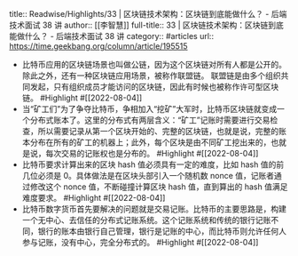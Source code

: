 title:: Readwise/Highlights/33 | 区块链技术架构：区块链到底能做什么？ - 后端技术面试 38 讲
author:: [[李智慧]]
full-title:: 33 | 区块链技术架构：区块链到底能做什么？ - 后端技术面试 38 讲
category:: #articles
url:: https://time.geekbang.org/column/article/195515

- 比特币应用的区块链场景也叫做公链，因为这个区块链对所有人都是公开的。除此之外，还有一种区块链应用场景，被称作联盟链。
  联盟链是由多个组织共同发起，只有组织成员才能访问的区块链，因此有时候也被称作许可型区块链。 #Highlight #[[2022-08-04]]
- 当“矿工们”为了争夺比特币，争相加入“挖矿”大军时，比特币区块链就变成一个分布式账本了。这里的分布式有两层含义：“矿工”记账时需要进行交易检查，所以需要记录从第一个区块开始的、完整的区块链，也就是说，完整的账本分布在所有的矿工的机器上；此外，每个区块是由不同矿工挖出来的，也就是说，每次交易的记账权也是分布的。 #Highlight #[[2022-08-04]]
- 比特币要求计算出来的区块 hash 值必须具有一定的难度，比如 hash 值的前几位必须是 0。具体做法是在区块头部引入一个随机数 nonce 值，记账者通过修改这个 nonce 值，不断碰撞计算区块 hash 值，直到算出的 hash 值满足难度要求。 #Highlight #[[2022-08-04]]
- 比特币数字货币首先要解决的问题就是交易记账。比特币的主要思路是，构建一个无中心、去信任的分布式记账系统。这个记账系统和传统的银行记账不同，银行的账本由银行自己管理，银行是记账的中心，而比特币则允许任何人参与记账，没有中心，完全分布式的。 #Highlight #[[2022-08-04]]